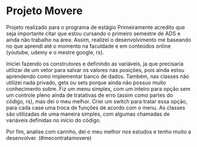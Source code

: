 # Projeto Movere
Projeto realizado para o programa de estágio
Primeiramente acredito que seja importante citar que estou cursando o primeiro semestre de ADS e ainda não trabalho na área.
Assim, realizei o desenvolvimento me baseando no que aprendi até o momento na faculdade e em conteúdos online (youtube, udemy e o mestre google, rs).

Iniciei fazendo os construtores e definindo as variáveis, ja que precisaria utilizar de um vetor para salvar os valores nas posições, pois ainda estou aprendendo como implementar banco de dados.
Também, nas classes não utilizei nada privado, gets ou sets porque ainda não possuo muito conhecimento sobre.
Fiz um menu simples, com um inteiro para opção sem um controle pleno ainda de tratativas de erro (assim como partes do código, rs), mas dei o meu melhor.
Criei um switch para tratar essa opção, para cada case uma troca de funções de acordo com o menu.
As classes são utilizadas de uma maneira simples, com algumas chamadas de variáveis definidas no início do código.

Por fim, analise com carinho, dei o meu melhor nos estudos e tenho muito a desenvolver. (#mecontratamovere)





